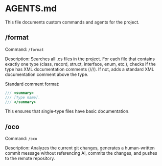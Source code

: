 # AGENTS.md

This file documents custom commands and agents for the project.

## /format

Command: `/format`

Description: Searches all .cs files in the project. For each file that contains exactly one type (class, record, struct, interface, enum, etc.), checks if the type has XML documentation comments (///). If not, adds a standard XML documentation comment above the type.

Standard comment format:
```csharp
/// <summary>
/// [Type name].
/// </summary>
```

This ensures that single-type files have basic documentation.

## /oco

Command: `/oco`

Description: Analyzes the current git changes, generates a human-written commit message without referencing AI, commits the changes, and pushes to the remote repository.